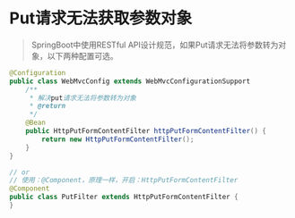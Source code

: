 # Put请求无法获取参数对象

> SpringBoot中使用RESTful API设计规范，如果Put请求无法将参数转为对象，以下两种配置可选。

```java
@Configuration
public class WebMvcConfig extends WebMvcConfigurationSupport
    /**
     * 解决put请求无法将参数转为对象
     * @return
     */
    @Bean
    public HttpPutFormContentFilter httpPutFormContentFilter() {
        return new HttpPutFormContentFilter();
    }
}

// or
// 使用：@Component，原理一样，开启：HttpPutFormContentFilter
@Component
public class PutFilter extends HttpPutFormContentFilter {
}
```



